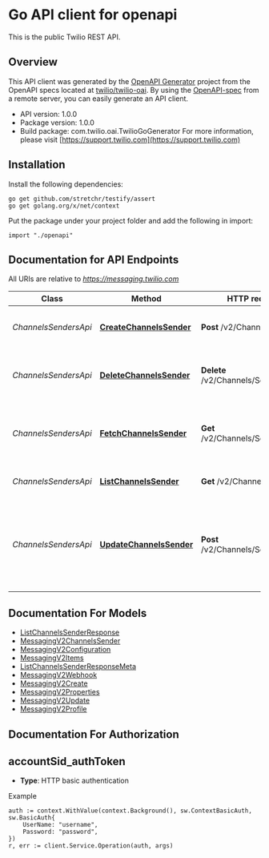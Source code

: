 # Go API client for openapi

This is the public Twilio REST API.

## Overview
This API client was generated by the [OpenAPI Generator](https://openapi-generator.tech) project from the OpenAPI specs located at [twilio/twilio-oai](https://github.com/twilio/twilio-oai/tree/main/spec).  By using the [OpenAPI-spec](https://www.openapis.org/) from a remote server, you can easily generate an API client.

- API version: 1.0.0
- Package version: 1.0.0
- Build package: com.twilio.oai.TwilioGoGenerator
For more information, please visit [https://support.twilio.com](https://support.twilio.com)

## Installation

Install the following dependencies:

```shell
go get github.com/stretchr/testify/assert
go get golang.org/x/net/context
```

Put the package under your project folder and add the following in import:

```golang
import "./openapi"
```

## Documentation for API Endpoints

All URIs are relative to *https://messaging.twilio.com*

Class | Method | HTTP request | Description
------------ | ------------- | ------------- | -------------
*ChannelsSendersApi* | [**CreateChannelsSender**](docs/ChannelsSendersApi.md#createchannelssender) | **Post** /v2/Channels/Senders | Create a new sender of WhatsApp.
*ChannelsSendersApi* | [**DeleteChannelsSender**](docs/ChannelsSendersApi.md#deletechannelssender) | **Delete** /v2/Channels/Senders/{Sid} | Delete a specific sender by its unique identifier.
*ChannelsSendersApi* | [**FetchChannelsSender**](docs/ChannelsSendersApi.md#fetchchannelssender) | **Get** /v2/Channels/Senders/{Sid} | Retrieve details of a specific sender by its unique identifier.
*ChannelsSendersApi* | [**ListChannelsSender**](docs/ChannelsSendersApi.md#listchannelssender) | **Get** /v2/Channels/Senders | Get a list of Senders for an account.
*ChannelsSendersApi* | [**UpdateChannelsSender**](docs/ChannelsSendersApi.md#updatechannelssender) | **Post** /v2/Channels/Senders/{Sid} | Update a specific sender information like OTP Code, Webhook, Profile information.


## Documentation For Models

 - [ListChannelsSenderResponse](docs/ListChannelsSenderResponse.md)
 - [MessagingV2ChannelsSender](docs/MessagingV2ChannelsSender.md)
 - [MessagingV2Configuration](docs/MessagingV2Configuration.md)
 - [MessagingV2Items](docs/MessagingV2Items.md)
 - [ListChannelsSenderResponseMeta](docs/ListChannelsSenderResponseMeta.md)
 - [MessagingV2Webhook](docs/MessagingV2Webhook.md)
 - [MessagingV2Create](docs/MessagingV2Create.md)
 - [MessagingV2Properties](docs/MessagingV2Properties.md)
 - [MessagingV2Update](docs/MessagingV2Update.md)
 - [MessagingV2Profile](docs/MessagingV2Profile.md)


## Documentation For Authorization



## accountSid_authToken

- **Type**: HTTP basic authentication

Example

```golang
auth := context.WithValue(context.Background(), sw.ContextBasicAuth, sw.BasicAuth{
    UserName: "username",
    Password: "password",
})
r, err := client.Service.Operation(auth, args)
```

